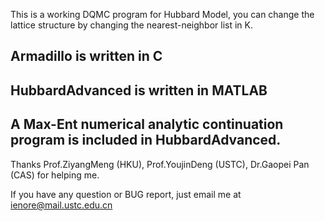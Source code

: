 This is a working DQMC program for Hubbard Model, you can change the lattice structure by changing the nearest-neighbor list in K.
## Armadillo is written in C
## HubbardAdvanced is written in MATLAB

## A Max-Ent numerical analytic continuation program is included in HubbardAdvanced.

Thanks Prof.ZiyangMeng (HKU), Prof.YoujinDeng (USTC), Dr.Gaopei Pan (CAS) for helping me.

If you have any question or BUG report, just email me at ienore@mail.ustc.edu.cn

